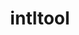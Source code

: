 ---
title: "intltool"
layout: cache
categories: [package, develop-2024-12-01]
meta: {"versions": ["0.51.0"], "compilers": ["gcc@=11.4.0"], "oss": ["ubuntu22.04"], "platforms": ["linux"], "targets": ["x86_64_v3"], "stacks": ["e4s", "root"], "num_specs": 1, "num_specs_by_stack": {"e4s": 1, "root": 1}}
spec_details: [{"hash": "wj5r7er2qctlguzz7rmvcmkiizh5xfgp", "compiler": "gcc@=11.4.0", "versions": ["0.51.0"], "os": "ubuntu22.04", "platform": "linux", "target": "x86_64_v3", "variants": ["build_system=autotools", "patches=ca9d656"], "stacks": ["e4s", "root"], "size": "-", "tarball": "https://binaries.spack.io/develop-2024-12-01/build_cache/linux-ubuntu22.04-x86_64_v3/gcc-11.4.0/intltool-0.51.0/linux-ubuntu22.04-x86_64_v3-gcc-11.4.0-intltool-0.51.0-wj5r7er2qctlguzz7rmvcmkiizh5xfgp.spack"}]
---